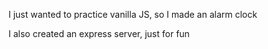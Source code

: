 I just wanted to practice vanilla JS, so I made an alarm clock

I also created an express server, just for fun